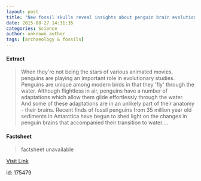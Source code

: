 ```yaml
---
layout: post
title: "New fossil skulls reveal insights about penguin brain evolution"
date: 2015-08-27 14:31:35
categories: Science
author: unknown author
tags: [archaeology & fossils]
---
```



#### Extract
>When they're not being the stars of various animated movies, penguins are playing an important role in evolutionary studies. Penguins are unique among modern birds in that they 'fly' through the water. Although flightless in air, penguins have a number of adaptations which allow them glide effortlessly through the water. And some of these adaptations are in an unlikely part of their anatomy - their brains. Recent finds of fossil penguins from 35 million year old sediments in Antarctica have begun to shed light on the changes in penguin brains that accompanied their transition to water....

#### Factsheet
>factsheet unavailable

[Visit Link](http://phys.org/news/2015-08-fossil-skulls-reveal-insights-penguin.html)

id:  175479


